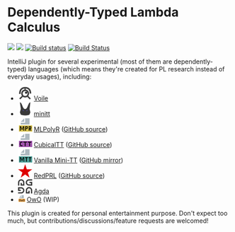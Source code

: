 # Dependently-Typed Lambda Calculus

[![][d-svg]][jb-url]
[![][v-svg]][jb-url]
[![Build status][av-svg]][av-url]
[![Build Status][tv-svg]][tv-url]

IntelliJ plugin for several experimental (most of them are dependently-typed)
languages (which means they're created for PL research instead of everyday
usages), including:

+ ![](./res/icons/voile/voile.svg)
  [Voile]
+ ![](./res/icons/minitt/minitt.svg)
  [minitt]
+ ![](./res/icons/mlpr/mlpr_file.svg)
  [MLPolyR] ([GitHub source][MLPolyR-gh])
+ ![](./res/icons/ctt/ctt_file.svg)
  [CubicalTT] ([GitHub source][Cubical-gh])
+ ![](./res/icons/mtt/mtt_file.svg)
  [Vanilla Mini-TT][Mini-TT] ([GitHub mirror][acore-mirror])
+ ![](./res/icons/redprl/redprl.svg)
  [RedPRL] ([GitHub source][RedPRL-gh])
+ ![](./res/icons/agda/agda.svg)
  [Agda]
+ ![](./res/icons/owo_file.png)
  [OwO] (WIP)

This plugin is created for personal entertainment purpose.
Don't expect too much, but contributions/discussions/feature requests
are welcomed!

 [MLPolyR]: https://people.cs.uchicago.edu/~blume/mlpolyr/
 [MLPolyR-gh]: https://github.com/owo-lang/MLPolyR
 [minitt]: https://github.com/owo-lang/minitt-rs
 [Mini-TT]: http://www.cse.chalmers.se/research/group/logic/Mini-TT/
 [CubicalTT]: https://arxiv.org/abs/1611.02108
 [Cubical-gh]: https://github.com/mortberg/cubicaltt
 [acore-mirror]: https://github.com/owo-lang/Mini-TT
 [Voile]: https://github.com/owo-lang/voile-rs
 [OwO]: https://github.com/owo-lang/OwO
 [Agda]: https://wiki.portal.chalmers.se/agda/pmwiki.php
 [RedPRL]: http://www.redprl.org
 [RedPRL-gh]: https://github.com/RedPRL/sml-redprl
 [d-svg]: https://img.shields.io/jetbrains/plugin/d/12176.svg
 [v-svg]: https://img.shields.io/jetbrains/plugin/v/12176.svg
 [jb-url]: https://plugins.jetbrains.com/plugin/12176
 [av-url]: https://ci.appveyor.com/project/ice1000/intellij-owo/branch/master
 [av-svg]: https://ci.appveyor.com/api/projects/status/2t8f42ojh17cim4j/branch/master?svg=true
 [tv-url]: https://travis-ci.org/owo-lang/intellij-dtlc
 [tv-svg]: https://travis-ci.org/owo-lang/intellij-dtlc.svg?branch=master
